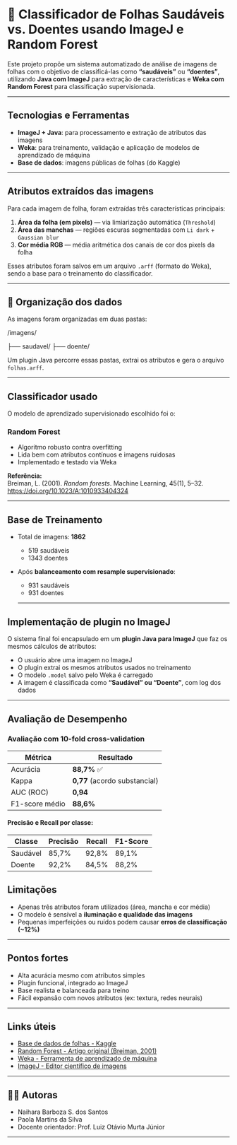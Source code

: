 # 🌿 Classificador de Folhas Saudáveis vs. Doentes usando ImageJ e Random Forest

Este projeto propõe um sistema automatizado de análise de imagens de folhas com o objetivo de classificá-las como **“saudáveis”** ou **“doentes”**, utilizando **Java com ImageJ** para extração de características e **Weka com Random Forest** para classificação supervisionada.

---

## Tecnologias e Ferramentas

-  **ImageJ + Java**: para processamento e extração de atributos das imagens
-  **Weka**: para treinamento, validação e aplicação de modelos de aprendizado de máquina
-  **Base de dados**: imagens públicas de folhas (do Kaggle)

---

## Atributos extraídos das imagens

Para cada imagem de folha, foram extraídas três características principais:

1. **Área da folha (em pixels)** — via limiarização automática (`Threshold`)
2. **Área das manchas** — regiões escuras segmentadas com `Li dark` + `Gaussian blur`
3. **Cor média RGB** — média aritmética dos canais de cor dos pixels da folha

Esses atributos foram salvos em um arquivo `.arff` (formato do Weka), sendo a base para o treinamento do classificador.

---

## 📂 Organização dos dados

As imagens foram organizadas em duas pastas:

/imagens/

├── saudavel/
├── doente/


Um plugin Java percorre essas pastas, extrai os atributos e gera o arquivo `folhas.arff`.

---

## Classificador usado

O modelo de aprendizado supervisionado escolhido foi o:

### Random Forest

- Algoritmo robusto contra overfitting
- Lida bem com atributos contínuos e imagens ruidosas
- Implementado e testado via Weka

**Referência:**  
Breiman, L. (2001). *Random forests*. Machine Learning, 45(1), 5–32. https://doi.org/10.1023/A:1010933404324

---

## Base de Treinamento

- Total de imagens: **1862**
  - 519 saudáveis
  - 1343 doentes
- Após **balanceamento com resample supervisionado**:
  - 931 saudáveis
  - 931 doentes
 
  ---

## Implementação de plugin no ImageJ

O sistema final foi encapsulado em um **plugin Java para ImageJ** que faz os mesmos cálculos de atributos:

- O usuário abre uma imagem no ImageJ
- O plugin extrai os mesmos atributos usados no treinamento
- O modelo `.model` salvo pelo Weka é carregado
- A imagem é classificada como **“Saudável” ou “Doente”**, com log dos dados

---

## Avaliação de Desempenho
### Avaliação com 10-fold cross-validation

| Métrica       | Resultado |
|---------------|-----------|
| Acurácia      | **88,7%** ✅  
| Kappa         | **0,77** (acordo substancial)  
| AUC (ROC)     | **0,94**  
| F1-score médio| **88,6%**

#### Precisão e Recall por classe:
| Classe    | Precisão | Recall | F1-Score |
|-----------|----------|--------|----------|
| Saudável  | 85,7%    | 92,8%  | 89,1%    |
| Doente    | 92,2%    | 84,5%  | 88,2%    |


## Limitações

- Apenas três atributos foram utilizados (área, mancha e cor média)
- O modelo é sensível a **iluminação e qualidade das imagens**
- Pequenas imperfeições ou ruídos podem causar **erros de classificação (~12%)**

---

## Pontos fortes

- Alta acurácia mesmo com atributos simples
- Plugin funcional, integrado ao ImageJ
- Base realista e balanceada para treino
- Fácil expansão com novos atributos (ex: textura, redes neurais)

---

## Links úteis

-  [Base de dados de folhas - Kaggle](https://www.kaggle.com/datasets/csafrit2/plant-leaves-for-imageclassification)
-  [Random Forest - Artigo original (Breiman, 2001)](https://doi.org/10.1023/A:1010933404324)
-  [Weka - Ferramenta de aprendizado de máquina](https://www.cs.waikato.ac.nz/ml/weka/)
-  [ImageJ - Editor científico de imagens](https://imagej.nih.gov/ij/)

---

## 👩‍💻 Autoras

- Naihara Barboza S. dos Santos  
- Paola Martins da Silva  
- Docente orientador: Prof. Luiz Otávio Murta Júnior

---


